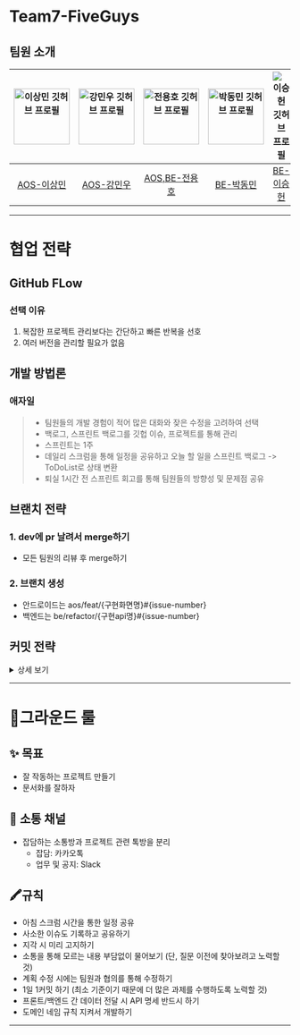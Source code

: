 # Team7-FiveGuys
## 팀원 소개

| <img src="https://avatars.githubusercontent.com/u/116520932?v=4" width="100px" alt="이상민 깃허브 프로필"> | <img src="https://avatars.githubusercontent.com/u/102009925?v=4" width="100px" alt="강민우 깃허브 프로필"> | <img src="https://avatars.githubusercontent.com/u/104425318?v=4" width="100px" alt="전용호 깃허브 프로필"> | <img src="https://avatars.githubusercontent.com/u/62013201?v=4" width="100px" alt="박동민 깃허브 프로필"> | <img src="https://avatars.githubusercontent.com/u/104637774?v=4" alt="이승헌 깃허브 프로필"> |
|:---:|:---:|:---:|:---:|:---:|
| [AOS-이상민](https://github.com/StrangeMin) | [AOS-강민우](https://github.com/MgNuu) | [AOS,BE-전용호](https://github.com/yo0919) | [BE-박동민](https://github.com/eyeben) | [BE-이승헌](링크5) |

--- 

# 협업 전략
## GitHub FLow
### 선택 이유
1. 복잡한 프로젝트 관리보다는 간단하고 빠른 반복을 선호
2. 여러 버전을 관리할 필요가 없음

## 개발 방법론
### 애자일
> - 팀원들의 개발 경험이 적어 많은 대화와 잦은 수정을 고려하여 선택
> - 백로그, 스프린트 백로그를 깃헙 이슈, 프로젝트를  통해 관리
> - 스프린트는 1주
> - 데일리 스크럼을 통해 일정을 공유하고 오늘 할 일을 스프린트 백로그 -> ToDoList로 상태 변환
> - 퇴실 1시간 전 스프린트 회고를 통해 팀원들의 방향성 및 문제점 공유

## 브랜치 전략
### 1. dev에 pr 날려서 merge하기
- 모든 팀원의 리뷰 후 merge하기

### 2. 브랜치 생성
- 안드로이드는 aos/feat/{구현화면명}#{issue-number}
- 백엔드는 be/refactor/{구현api명}#{issue-number}


## 커밋 전략
<details>
<summary>상세 보기</summary>
<div markdown="1">

### 1. 커밋 유형(Type) 지정

- 커밋 유형은 영어 대문자로 작성하기
    
    | 커밋 유형 | 의미 |
    | --- | --- |
    | Feat | 새로운 기능 추가 |
    | Fix | 버그 수정 |
    | Docs | 문서 수정 |
    | Style | 코드 formatting, 세미콜론 누락, 코드 자체의 변경이 없는 경우 |
    | Refactor | 코드 리팩토링 |
    | Test | 테스트 코드, 리팩토링 테스트 코드 추가 |
    | Chore | 패키지 매니저 수정, 그 외 기타 수정 ex) .gitignore, import문 제거 |
    | Design | CSS 등 사용자 UI 디자인 변경 |
    | Comment | 필요한 주석 추가 및 변경 |
    | Rename | 파일 또는 폴더 명을 수정하거나 옮기는 작업만인 경우 |
    | Remove | 파일을 삭제하는 작업만 수행한 경우 |
    | !BREAKING CHANGE | 커다란 API 변경의 경우 |
    | !HOTFIX | 급하게 치명적인 버그를 고쳐야 하는 경우 |

### 2. 제목과 본문을 빈행으로 분리

- 커밋 유형 이후 제목과 본문은 한글로 작성하여 내용이 잘 전달될 수 있도록 할 것
- 본문에는 변경한 내용과 이유 설명 (어떻게보다는 무엇 & 왜(근거)를 설명)

### 3. 제목 첫 글자는 대문자로, 끝에는 `.` 금지

### 4. 제목은 영문 기준 50자 이내로 할 것

### 5. 자신의 코드가 직관적으로 바로 파악할 수 있다고 생각하지 말자

### 6. 여러가지 항목이 있다면 글머리 기호를 통해 가독성 높이기

```
- 변경 내용 1
- 변경 내용 2
- 변경 내용 3
```

</div>
</details>

--- 
# 📍그라운드 룰
## ✨ 목표
- 잘 작동하는 프로젝트 만들기
- 문서화를 잘하자

## 📢 소통 채널
- 잡담하는 소통방과 프로젝트 관련 톡방을 분리
    - 잡담: 카카오톡
    - 업무 및 공지: Slack

## 🖍️규칙
- 아침 스크럼 시간을 통한 일정 공유
- 사소한 이슈도 기록하고 공유하기
- 지각 시 미리 고지하기
- 소통을 통해 모르는 내용 부담없이 물어보기 (단, 질문 이전에 찾아보려고 노력할 것)
- 계획 수정 시에는 팀원과 협의를 통해 수정하기
- 1일 1커밋 하기 (최소 기준이기 때문에 더 많은 과제를 수행하도록 노력할 것)
- 프론트/백엔드 간 데이터 전달 시 API 명세 반드시 하기
- 도메인 네임 규칙 지켜서 개발하기
---
